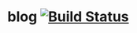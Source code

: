 # blog [![Build Status](https://travis-ci.org/SakuraNaoc/blog.svg?branch=master)](https://travis-ci.org/SakuraNaoc/blog)